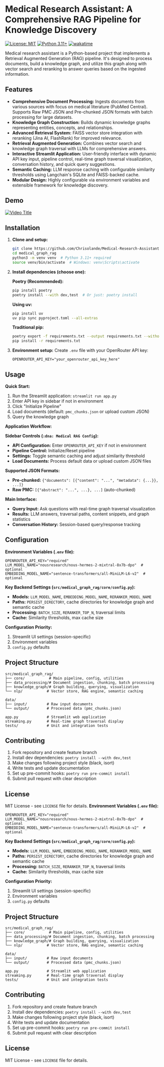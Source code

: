 # Medical Research Assistant: A Comprehensive RAG Pipeline for Knowledge Discovery

[![License: MIT](https://img.shields.io/badge/License-MIT-blue.svg)](https://github.com/Chrisolande/Medical-Research-Assistant/blob/main/LICENSE)
[![Python 3.11+](https://img.shields.io/badge/python-3.11+-blue.svg)](https://www.python.org/downloads/)
[![wakatime](https://wakatime.com/badge/user/c31184d5-02d4-4117-8619-29f018aa2840/project/feb670b2-23b5-4fe9-8d32-ed4f8e615b99.svg)](https://wakatime.com/badge/user/c31184d5-02d4-4117-8619-29f018aa2840/project/feb670b2-23b5-4fe9-8d32-ed4f8e615b99)

Medical research assistant is a Python-based project that implements a Retrieval Augmented Generation (RAG) pipeline. It's designed to process documents, build a knowledge graph, and utilize this graph along with vector search and reranking to answer queries based on the ingested information.

## Features

- **Comprehensive Document Processing:** Ingests documents from various sources with focus on medical literature (PubMed Central). Supports Raw PMC JSON and Pre-chunked JSON formats with batch processing for large datasets.
- **Knowledge Graph Construction:** Builds dynamic knowledge graphs representing entities, concepts, and relationships.
- **Advanced Retrieval System:** FAISS vector store integration with reranking (Jina AI, FlashRank) for improved relevance.
- **Retrieval Augmented Generation:** Combines vector search and knowledge graph traversal with LLMs for comprehensive answers.
- **Interactive Streamlit Application:** User-friendly interface with dynamic API key input, pipeline control, real-time graph traversal visualization, conversation history, and quick query suggestions.
- **Semantic Caching:** LLM response caching with configurable similarity thresholds using Langchain's SQLite and FAISS-backed cache.
- **Modular Design:** Highly configurable via environment variables and extensible framework for knowledge discovery.

## Demo
[![Video Title](https://img.youtube.com/vi/euVsXqd9A5c/maxresdefault.jpg)](https://youtu.be/euVsXqd9A5c)

## Installation

1. **Clone and setup:**

    ```bash
    git clone https://github.com/Chrisolande/Medical-Research-Assistant.git
    cd medical_graph_rag
    python3 -m venv venv  # Python 3.11+ required
    source venv/bin/activate  # Windows: venv\Scripts\activate
    ```

2. **Install dependencies (choose one):**

    **Poetry (Recommended):**

    ```bash
    pip install poetry
    poetry install --with dev,test  # Or just: poetry install
    ```

    **Using uv:**

    ```bash
    pip install uv
    uv pip sync pyproject.toml --all-extras
    ```

    **Traditional pip:**

    ```bash
    poetry export -f requirements.txt --output requirements.txt --without-hashes
    pip install -r requirements.txt
    ```

3. **Environment setup:**
    Create `.env` file with your OpenRouter API key:

    ```env
    OPENROUTER_API_KEY="your_openrouter_api_key_here"
    ```

## Usage

**Quick Start:**

1. Run the Streamlit application: `streamlit run app.py`
2. Enter API key in sidebar if not in environment
3. Click "Initialize Pipeline"
4. Load documents (default: `pmc_chunks.json` or upload custom JSON)
5. Query the knowledge graph

**Application Workflow:**

**Sidebar Controls (`:dna: Medical RAG Config`):**

- **API Configuration:** Enter `OPENROUTER_API_KEY` if not in environment
- **Pipeline Control:** Initialize/Reset pipeline
- **Settings:** Toggle semantic caching and adjust similarity threshold
- **Load Documents:** Process default data or upload custom JSON files

**Supported JSON Formats:**

- **Pre-chunked:** `{"documents": [{"content": "...", "metadata": {...}}, ...]}`
- **Raw PMC:** `[{"abstract": "...", ...}, ...]` (auto-chunked)

**Main Interface:**

- **Query Input:** Ask questions with real-time graph traversal visualization
- **Results:** LLM answers, traversal paths, content snippets, and graph statistics
- **Conversation History:** Session-based query/response tracking

## Configuration

**Environment Variables (`.env` file):**

```env
OPENROUTER_API_KEY="required"
LLM_MODEL_NAME="nousresearch/nous-hermes-2-mixtral-8x7b-dpo"  # optional
EMBEDDING_MODEL_NAME="sentence-transformers/all-MiniLM-L6-v2"  # optional
```

**Key Backend Settings (`src/medical_graph_rag/core/config.py`):**

- **Models:** `LLM_MODEL_NAME`, `EMBEDDING_MODEL_NAME`, `RERANKER_MODEL_NAME`
- **Paths:** `PERSIST_DIRECTORY`, cache directories for knowledge graph and semantic cache
- **Processing:** `BATCH_SIZE`, `RERANKER_TOP_N`, traversal limits
- **Cache:** Similarity thresholds, max cache size

**Configuration Priority:**

1. Streamlit UI settings (session-specific)
2. Environment variables
3. `config.py` defaults

## Project Structure

```text
src/medical_graph_rag/
├── core/           # Main pipeline, config, utilities
├── data_processing/# Document ingestion, chunking, batch processing
├── knowledge_graph/# Graph building, querying, visualization
└── nlp/           # Vector store, RAG engine, semantic caching

data/
├── input/         # Raw input documents
└── output/        # Processed data (pmc_chunks.json)

app.py             # Streamlit web application
streaming.py       # Real-time graph traversal display
tests/             # Unit and integration tests
```

## Contributing

1. Fork repository and create feature branch
2. Install dev dependencies: `poetry install --with dev,test`
3. Make changes following project style (black, isort)
4. Write tests and update documentation
5. Set up pre-commit hooks: `poetry run pre-commit install`
6. Submit pull request with clear description

## License

MIT License - see `LICENSE` file for details.
**Environment Variables (`.env` file):**

```env
OPENROUTER_API_KEY="required"
LLM_MODEL_NAME="nousresearch/nous-hermes-2-mixtral-8x7b-dpo"  # optional
EMBEDDING_MODEL_NAME="sentence-transformers/all-MiniLM-L6-v2"  # optional
```

**Key Backend Settings (`src/medical_graph_rag/core/config.py`):**

- **Models:** `LLM_MODEL_NAME`, `EMBEDDING_MODEL_NAME`, `RERANKER_MODEL_NAME`
- **Paths:** `PERSIST_DIRECTORY`, cache directories for knowledge graph and semantic cache
- **Processing:** `BATCH_SIZE`, `RERANKER_TOP_N`, traversal limits
- **Cache:** Similarity thresholds, max cache size

**Configuration Priority:**

1. Streamlit UI settings (session-specific)
2. Environment variables
3. `config.py` defaults

## Project Structure

```text
src/medical_graph_rag/
├── core/           # Main pipeline, config, utilities
├── data_processing/# Document ingestion, chunking, batch processing
├── knowledge_graph/# Graph building, querying, visualization
└── nlp/           # Vector store, RAG engine, semantic caching

data/
├── input/         # Raw input documents
└── output/        # Processed data (pmc_chunks.json)

app.py             # Streamlit web application
streaming.py       # Real-time graph traversal display
tests/             # Unit and integration tests
```

## Contributing

1. Fork repository and create feature branch
2. Install dev dependencies: `poetry install --with dev,test`
3. Make changes following project style (black, isort)
4. Write tests and update documentation
5. Set up pre-commit hooks: `poetry run pre-commit install`
6. Submit pull request with clear description

## License

MIT License - see `LICENSE` file for details.

